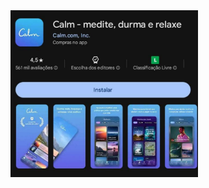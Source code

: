 <img src="https://github.com/Ghostdoce/IHC2/blob/442708915abd2fb197a182353d4e3de8f442f174/docs/1.%20Proposta/images/Captura%20de%20tela%202024-11-06%20155758.png" width="300">
